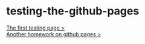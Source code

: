 # testing-the-github-pages
<a href="http://yuriyyy.github.io/testing-the-github-pages/">The first testing page ></a><br>
<a href="http://yuriyyy.github.io/responsive_hw/">Another homework on github pages ></a>
